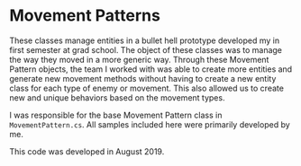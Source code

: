 # Movement Patterns
These classes manage entities in a bullet hell prototype developed my in first
semester at grad school. The object of these classes was to manage the way they
moved in a more generic way. Through these Movement Pattern objects, the team I
worked with was able to create more entities and generate new movement methods
without having to create a new entity class for each type of enemy or movement.
This also allowed us to create new and unique behaviors based on the movement
types.

I was responsible for the base Movement Pattern class in `MovementPattern.cs`.
All samples included here were primarily developed by me.

This code was developed in August 2019.
